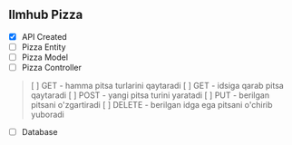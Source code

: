 ## Ilmhub Pizza
- [x] API Created
- [ ] Pizza Entity
- [ ] Pizza Model
- [ ] Pizza Controller
> [ ] GET - hamma pitsa turlarini qaytaradi
> [ ] GET - idsiga qarab pitsa qaytaradi
> [ ] POST - yangi pitsa turini yaratadi
> [ ] PUT - berilgan pitsani o'zgartiradi
> [ ] DELETE - berilgan idga ega pitsani o'chirib yuboradi
- [ ] Database